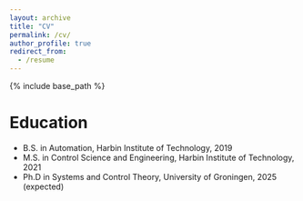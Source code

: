 ```yaml
---
layout: archive
title: "CV"
permalink: /cv/
author_profile: true
redirect_from:
  - /resume
---
```


{% include base_path %}

Education
======
* B.S. in Automation, Harbin Institute of Technology, 2019
* M.S. in Control Science and Engineering, Harbin Institute of Technology, 2021
* Ph.D in Systems and Control Theory, University of Groningen, 2025 (expected)
